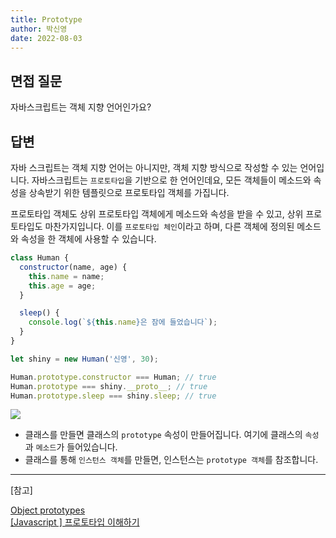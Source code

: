 ```yaml
---
title: Prototype
author: 박신영
date: 2022-08-03
---
```


## 면접 질문

자바스크립트는 객체 지향 언어인가요?

## 답변

자바 스크립트는 객체 지향 언어는 아니지만, 객체 지향 방식으로 작성할 수 있는 언어입니다. 자바스크립트는 `프로토타입`을 기반으로 한 언어인데요, 모든 객체들이 메소드와 속성을 상속받기 위한 템플릿으로 프로토타입 객체를 가집니다.

프로토타입 객체도 상위 프로토타입 객체에게 메소드와 속성을 받을 수 있고, 상위 프로토타입도 마찬가지입니다. 이를 `프로토타입 체인`이라고 하며, 다른 객체에 정의된 메소드와 속성을 한 객체에 사용할 수 있습니다.

```js
class Human {
  constructor(name, age) {
    this.name = name;
    this.age = age;
  }

  sleep() {
    console.log(`${this.name}은 잠에 들었습니다`);
  }
}

let shiny = new Human('신영', 30);

Human.prototype.constructor === Human; // true
Human.prototype === shiny.__proto__; // true
Human.prototype.sleep === shiny.sleep; // true
```

![](https://cdn.discordapp.com/attachments/879215554379018243/1004316021777252402/unknown.png)

- 클래스를 만들면 클래스의 `prototype` 속성이 만들어집니다. 여기에 클래스의 `속성`과 `메소드`가 들어있습니다.
- 클래스를 통해 `인스턴스 객체`를 만들면, 인스턴스는 `prototype 객체`를 참조합니다.

---

[참고]

[Object prototypes](https://developer.mozilla.org/ko/docs/Learn/JavaScript/Objects/Object_prototypes) <br />
[[Javascript ] 프로토타입 이해하기](https://medium.com/@bluesh55/javascript-prototype-%EC%9D%B4%ED%95%B4%ED%95%98%EA%B8%B0-f8e67c286b67)
